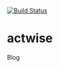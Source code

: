 [![Build Status](https://travis-ci.org/txmichel/actwise.svg?branch=master)](https://travis-ci.org/txmichel/actwise)

# actwise
Blog
